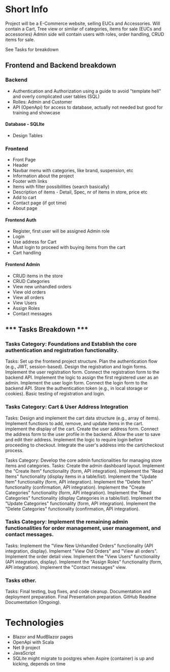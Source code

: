 # Short Info
Project will be a E-Commerce website, selling EUCs and Accessories.
Will contain a Cart, Tree view or similar of categories, items for sale (EUCs and accessories)
Admin side will contain users with roles, order handling, CRUD items for sale.

See Tasks for breakdown

## Frontend and Backend breakdown
### Backend
- Authentication and Authorization using a guide to avoid "template hell" and overly complicated user tables (SQL)
- Rolles: Admin and Customer
- API (OpenApi) for access to database, actually not needed but good for training and showcase

#### Database - SQLIte
- Design Tables

### Frontend
- Front Page
- Header
- Navbar menu with categories, like brand, suspension, etc
- Information about the project
- Footer with links
- Items with filter possibilities (search basically)
- Description of items - Detail, Spec, nr of items in store, price etc
- Add to cart
- Contact page (if got time)
- About page

#### Frontend Auth
- Register, first user will be assigned Admin role
- Login
- Use address for Cart
- Must login to proceed with buying items from the cart
- Cart handling

#### Frontend Admin
- CRUD items in the store
- CRUD Categories
- View new unhandled orders
- View old orders
- View all orders
- View Users
- Assign Roles
- Contact messages


## *** Tasks Breakdown ***

### Tasks Category: Foundations and Establish the core authentication and registration functionality.
Tasks:
	Set up the frontend project structure.
	Plan the authentication flow (e.g., JWT, session-based).
	Design the registration and login forms.
	Implement the user registration form.
	Connect the registration form to the backend API.
	Implement the logic to assign the first registered user as an admin.
	Implement the user login form.
	Connect the login form to the backend API.
	Store the authentication token (e.g., in local storage or cookies).
	Basic testing of registration and login.


### Tasks Category: Cart & User Address Integration
Tasks:
	Design and implement the cart data structure (e.g., array of items).
	Implement functions to add, remove, and update items in the cart.
	implement the display of the cart.
	Create the user address form.
	Connect the address form to the user profile in the backend.
	Allow the user to save and edit their address.
	Implement the logic to require login before proceeding to checkout.
	Integrate the user's address into the cart/checkout process.


Tasks Category: Develop the core admin functionalities for managing store items and categories.
Tasks:
	Create the admin dashboard layout.
	Implement the "Create Item" functionality (form, API integration).
	Implement the "Read Items" functionality (display items in a table/list).
	Implement the "Update Item" functionality (form, API integration).
	Implement the "Delete Item" functionality (confirmation, API integration).
	Implement the "Create Categories" functionality (form, API integration).
	Implement the "Read Categories" functionality (display Categories in a table/list).
	Implement the "Update Categories" functionality (form, API integration).
	Implement the "Delete Categories" functionality (confirmation, API integration).


### Tasks Category: Implement the remaining admin functionalities for order management, user management, and contact messages.
Tasks:
	Implement the "View New Unhandled Orders" functionality (API integration, display).
	Implement "View Old Orders" and "View all orders".
	Implement the order detail view.
	Implement the "View Users" functionality (API integration, display).
	Implement the "Assign Roles" functionality (form, API integration).
	Implement the "Contact messages" view.


### Tasks other.
Tasks:
	Final testing, bug fixes, and code cleanup.
	Documentation and deployment preparation.
	Final Presentation preparation.
	GitHub Readme Documentation (Ongoing).
	

# Technologies
- Blazor and MudBlazor pages
- OpenApi with Scala
- Net 9 project
- JavaScript
- SQLite might migrate to postgres when Aspire (container) is up and kicking, depends on time

